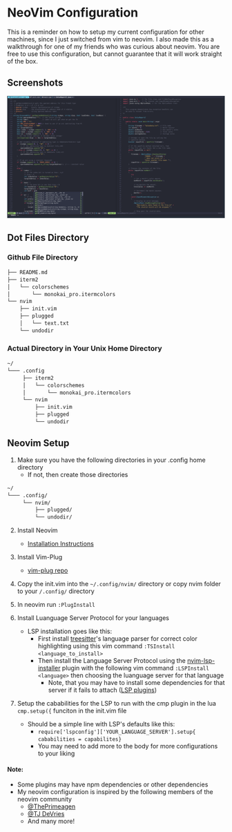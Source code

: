 # NeoVim Configuration
This is a reminder on how to setup my current configuration for other machines, since I just switched from vim to neovim. I also made this as a walkthrough for
one of my friends who was curious about neovim.
You are free to use this configuration, but cannot guarantee that it will work straight of the box.
## Screenshots
![Neovim Configuration](https://github.com/AmielCyber/MacDotFiles/blob/main/screenShots/neovimConfigScreen.png)
## Dot Files Directory
### Github File Directory
```bash
├── README.md
├── iterm2
│   └── colorschemes
│       └── monokai_pro.itermcolors
└── nvim
    ├── init.vim
    ├── plugged
    │   └── text.txt
    └── undodir
```
### Actual Directory in Your Unix Home Directory
```bash
~/
└─── .config
     ├── iterm2
     │   └── colorschemes
     │       └── monokai_pro.itermcolors
     └── nvim
         ├── init.vim
         ├── plugged
         └── undodir 
```
## Neovim Setup
1. Make sure you have the following directories in your .config home directory
    * If not, then create those directories
```bash 
~/
└─── .config/
     └── nvim/
         ├── plugged/
         └── undodir/ 
```
2. Install Neovim
    * [Installation Instructions](https://github.com/neovim/neovim/wiki/Installing-Neovim)

3. Install Vim-Plug
    * [vim-plug repo](https://github.com/junegunn/vim-plug)
4. Copy the init.vim into the `~/.config/nvim/` directory or copy nvim folder to your `/.config/` directory
5. In neovim run `:PlugInstall`
6. Install Luanguage Server Protocol for your languages 
    * LSP installation goes like this:
        * First install [treesitter](https://github.com/nvim-treesitter/nvim-treesitter)'s language parser for correct 
        color highlighting using this vim command `:TSInstall <language_to_install>` 
        * Then install the Language Server Protocol using the [nvim-lsp-installer](https://github.com/williamboman/nvim-lsp-installer)
        plugin with the following vim command `:LSPInstall <language>` then choosing the luanguage server for that language 
            * Note, that you may have to install some dependencies for that server if it fails to attach ([LSP plugins](https://github.com/neovim/nvim-lspconfig/wiki/Language-specific-plugins))
7. Setup the cababilities for the LSP to run with the cmp plugin in the lua `cmp.setup({` funciton in the init.vim file 
    * Should be a simple line with LSP's defaults like this: 
        * `require['lspconfig']['YOUR_LANGUAGE_SERVER'].setup{ cababilities = capabilites}`
        * You may need to add more to the body for more configurations to your liking
#### Note:
* Some plugins may have npm dependencies or other dependencies
* My neovim configuration is inspired by the following members of the neovim community
    * [@ThePrimeagen](https://github.com/ThePrimeagen)
    * [@TJ DeVries](https://github.com/tjdevries)
    * And many more!

